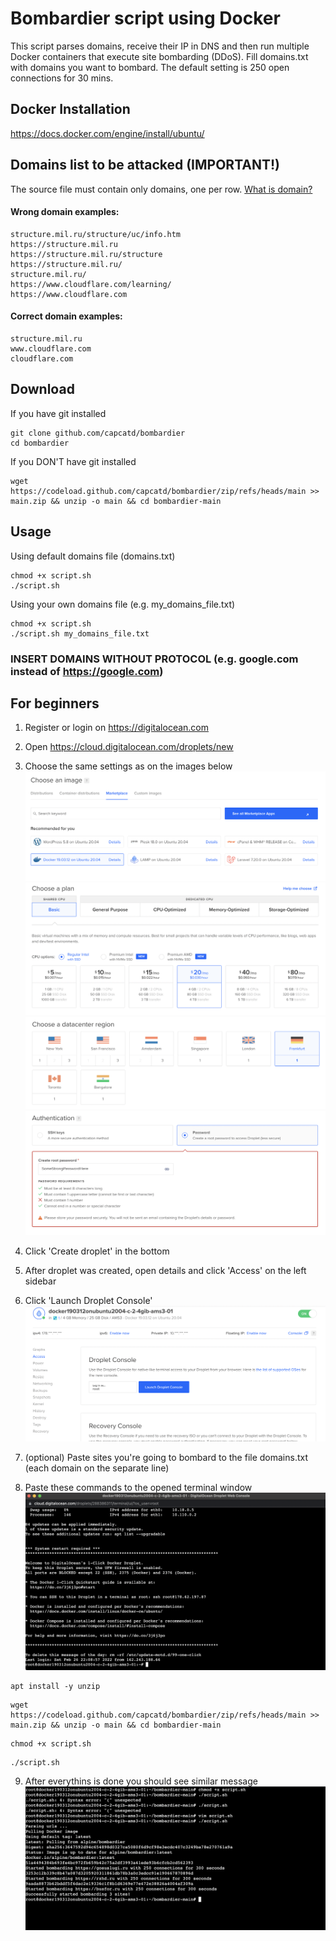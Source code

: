 # Bombardier script using Docker

This script parses domains, receive their IP in DNS and then run multiple Docker containers that execute site bombarding (DDoS). Fill domains.txt with domains you want to bombard. The default setting is 250 open connections for 30 mins.

## Docker Installation

https://docs.docker.com/engine/install/ubuntu/

## Domains list to be attacked (IMPORTANT!)

The source file must contain only domains, one per row.
[What is domain?](https://www.cloudflare.com/learning/dns/glossary/what-is-a-domain-name/)

#### Wrong domain examples:
```
structure.mil.ru/structure/uc/info.htm
https://structure.mil.ru
https://structure.mil.ru/structure
https://structure.mil.ru/
structure.mil.ru/
https://www.cloudflare.com/learning/
https://www.cloudflare.com
```
#### Correct domain examples:
```
structure.mil.ru
www.cloudflare.com
cloudflare.com
```

## Download
If you have git installed
```shell
git clone github.com/capcatd/bombardier
cd bombardier
```

If you DON'T have git installed
```shell
wget https://codeload.github.com/capcatd/bombardier/zip/refs/heads/main >> main.zip && unzip -o main && cd bombardier-main
```

## Usage

Using default domains file (domains.txt)

```shell
chmod +x script.sh
./script.sh
```

Using your own domains file (e.g. my_domains_file.txt)

```shell
chmod +x script.sh
./script.sh my_domains_file.txt
```

### INSERT DOMAINS WITHOUT PROTOCOL (e.g. google.com instead of https://google.com)

## For beginners

1. Register or login on
   https://digitalocean.com

2. Open https://cloud.digitalocean.com/droplets/new

3. Choose the same settings as on the images below
   ![docker image](do_1.png)
   ![base plan](do_2.png)
   ![region](do_3.png)
   ![password](do_4.png)

4. Click 'Create droplet' in the bottom

5. After droplet was created, open details and click 'Access' on the left sidebar

6. Click 'Launch Droplet Console'
   ![access](do_5.png)

7. (optional) Paste sites you're going to bombard to the file domains.txt (each domain on the separate line)

8. Paste these commands to the opened terminal window
   ![console](do_6.png)

```shell
apt install -y unzip
```

```shell
wget https://codeload.github.com/capcatd/bombardier/zip/refs/heads/main >> main.zip && unzip -o main && cd bombardier-main
```

```shell
chmod +x script.sh
```

```shell
./script.sh
```

9. After everythins is done you should see similar message
   ![final](do_7.png)
